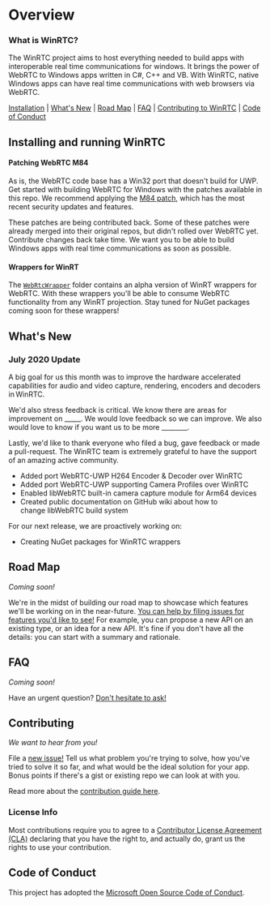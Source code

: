 # Overview

### What is WinRTC? 
The WinRTC project aims to host everything needed to build apps with interoperable real time communications for windows. It brings the power of WebRTC to Windows apps written in C#, C++ and VB. With WinRTC, native Windows apps can have real time communications with web browsers via WebRTC.

[Installation](#installing-and-running-winrtc)   |   [What's New](#whats-new)   |   [Road Map](#road-map)   |   [FAQ](#faq)   |   [Contributing to WinRTC](#contributing)   |   [Code of Conduct](#code-of-conduct)

## Installing and running WinRTC

#### Patching WebRTC M84 

As is, the WebRTC code base has a Win32 port that doesn't build for UWP. Get started with building WebRTC for Windows with the patches available in this repo. We recommend applying the [M84 patch](patches_for_WebRTC_org/m84), which has the most recent security updates and features. 

These patches are being contributed back. Some of these patches were already merged into their original repos, but didn't rolled over WebRTC yet. Contribute changes back take time. We want you to be able to build Windows apps with real time communications as soon as possible. 

#### Wrappers for WinRT

The [`WebRtcWrapper`](https://github.com/microsoft/winrtc/tree/documentation-edits/WebRtcWrapper) folder contains an alpha version of WinRT wrappers for WebRTC. With these wrappers you'll be able to consume WebRTC functionality from any WinRT projection. Stay tuned for NuGet packages coming soon for these wrappers! 

## What's New
### July 2020 Update

A big goal for us this month was to improve the hardware accelerated capabilities for audio and video capture, rendering, encoders and decoders in WinRTC.  

We'd also stress feedback is critical. We know there are areas for improvement on _____. We would love feedback so we can improve. We also would love to know if you want us to be more ________. 

Lastly, we'd like to thank everyone who filed a bug, gave feedback or made a pull-request. The WinRTC team is extremely grateful to have the support of an amazing active community.

- Added port WebRTC-UWP H264 Encoder & Decoder over WinRTC
- Added port WebRTC-UWP supporting Camera Profiles over WinRTC
- Enabled libWebRTC built-in camera capture module for Arm64 devices
- Created public documentation on GitHub wiki about how to change libWebRTC build system 

For our next release, we are proactively working on:
- Creating NuGet packages for WinRTC wrappers

## Road Map

_Coming soon!_

We're in the midst of building our road map to showcase which features we'll be working on in the near-future. [You can help by filing issues for features you'd like to see!](https://github.com/microsoft/winrtc/issues/new?assignees=&labels=&template=feature_request.md&title=) For example, you can propose a new API on an existing type, or an idea for a new API. It's fine if you don't have all the details: you can start with a summary and rationale.

## FAQ

_Coming soon!_

Have an urgent question? [Don't hesitate to ask!](https://github.com/microsoft/winrtc/issues/new/choose)

## Contributing

_We want to hear from you!_

File a [new issue!](https://github.com/microsoft/winrtc/issues/new/choose) Tell us what problem you're
trying to solve, how you've tried to solve it so far, and what would be the ideal solution for your app.  Bonus
points if there's a gist or existing repo we can look at with you.

Read more about the [contribution guide here](CONTRIBUTING.md).

### License Info

 Most contributions require you to agree to a [Contributor License Agreement (CLA)][oss-CLA] declaring that you have the right to, and actually do, grant us the rights to use your contribution.

## Code of Conduct

This project has adopted the [Microsoft Open Source Code of Conduct][oss-conduct-code].

[oss-CLA]: https://cla.opensource.microsoft.com
[oss-conduct-code]: CODE_OF_CONDUCT.md
